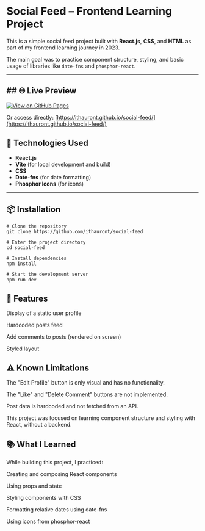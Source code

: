 # Social Feed – Frontend Learning Project

This is a simple social feed project built with **React.js**, **CSS**, and **HTML** as part of my frontend learning journey in 2023.

The main goal was to practice component structure, styling, and basic usage of libraries like `date-fns` and `phosphor-react`.

---

## ## 🌐 Live Preview

[![View on GitHub Pages](https://img.shields.io/badge/Live%20Preview-Click%20Here-blue?style=for-the-badge)](https://ithauront.github.io/social-feed/)

Or access directly: [https://ithauront.github.io/social-feed/](https://ithauront.github.io/social-feed/)


## 🚀 Technologies Used

- **React.js**
- **Vite** (for local development and build)
- **CSS**
- **Date-fns** (for date formatting)
- **Phosphor Icons** (for icons)

---

## 📦 Installation

```
# Clone the repository
git clone https://github.com/ithauront/social-feed

# Enter the project directory
cd social-feed

# Install dependencies
npm install

# Start the development server
npm run dev
```

## 🧩 Features

  Display of a static user profile

   Hardcoded posts feed

  Add comments to posts (rendered on screen)

  Styled layout


## ⚠️ Known Limitations

  The "Edit Profile" button is only visual and has no functionality.

  The "Like" and "Delete Comment" buttons are not implemented.

  Post data is hardcoded and not fetched from an API.

  This project was focused on learning component structure and styling with React, without a backend.

## 📚 What I Learned

While building this project, I practiced:

   Creating and composing React components

   Using props and state

  Styling components with CSS

  Formatting relative dates using date-fns

  Using icons from phosphor-react
